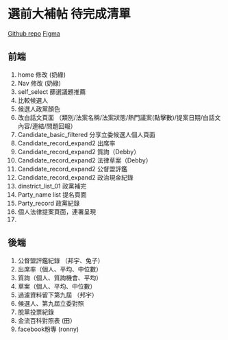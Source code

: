 # 選前大補帖 待完成清單

[Github repo](https://github.com/g0v/2020voting-guide)
[Figma](https://www.figma.com/file/K1nPlmHij67rcZVqse0tWjs4/%EF%BC%A70V-%E6%8A%95%E7%A5%A8%E6%8C%87%E5%8D%97?node-id=1%3A129)

## 前端

1. home 修改 (奶綠)
2. Nav 修改 (奶綠)
3. self_select 篩選議題推薦
4. 比較候選人
5. 候選人政黨顏色
6. 改白話文頁面 （類別/法案名稱/法案狀態/熱門議案(點擊數)/提案日期/白話文內容/連結/問題回報）
7. Candidate_basic_filtered 分享立委候選人個人頁面
8. Candidate_record_expand2 出席率
9. Candidate_record_expand2 質詢（Debby）
10. Candidate_record_expand2 法律草案（Debby）
11. Candidate_record_expand2 公督盟評鑑
12. Candidate_record_expand2 政治現金紀錄
13. dinstrict_list_01 政黨補完
14. Party_name list 提名頁面
15. Party_record 政黨紀錄
16. 個人法律提案頁面，連署呈現
17. 

## 後端

1. 公督盟評鑑紀錄 （邦宇、兔子）
2. 出席率（個人、平均、中位數）
3. 質詢（個人、質詢機會、平均）
4. 草案（個人、平均、中位數）
5. 過濾資料留下第九屆 （邦宇）
6. 候選人、第九屆立委對照
7. 脫黨投票紀錄
8. 金流百科對照表 (田）
9. facebook粉專 (ronny)